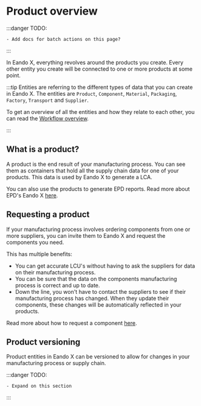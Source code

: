 # Product overview

:::danger TODO:

    - Add docs for batch actions on this page?

:::

In Eando X, everything revolves around the products you create. Every other entity you create will be connected to one or more products at some point.

:::tip
Entities are referring to the different types of data that you can create in Eando X. The entities are `Product`, `Component`, `Material`, `Packaging`, `Factory`, `Transport` and `Supplier`.

To get an overview of all the entities and how they relate to each other, you can read the [Workflow overview](/documentation/getting-started/workflow-overview).

:::

## What is a product?

A product is the end result of your manufacturing process. You can see them as containers that hold all the supply chain data for one of your products. This data is used by Eando X to generate a LCA.

You can also use the products to generate EPD reports. Read more about EPD's Eando X [here](/documentation/epd/epd-overview).

## Requesting a product

If your manufacturing process involves ordering components from one or more suppliers, you can invite them to Eando X and request the components you need.

This has multiple benefits:

- You can get accurate LCU's without having to ask the suppliers for data on their manufacturing process.
- You can be sure that the data on the components manufacturing process is correct and up to date.
- Down the line, you won't have to contact the suppliers to see if their manufacturing process has changed. When they update their components, these changes will be automatically reflected in your products.

Read more about how to request a component [here](/documentation/supplier/creating-a-product-request).

## Product versioning

Product entities in Eando X can be versioned to allow for changes in your manufacturing process or supply chain.

:::danger TODO:

    - Expand on this section

:::
